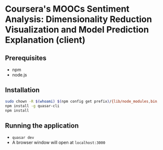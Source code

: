 Coursera's MOOCs Sentiment Analysis: Dimensionality Reduction Visualization and Model Prediction Explanation (client)
=====================================================================================================================

## Prerequisites
* npm
* node.js

## Installation
``` bash
sudo chown -R $(whoami) $(npm config get prefix)/{lib/node_modules,bin,share}
npm install -g quasar-cli
npm install
```

## Running the application
* `quasar dev`
* A browser window will open at `localhost:3000`
